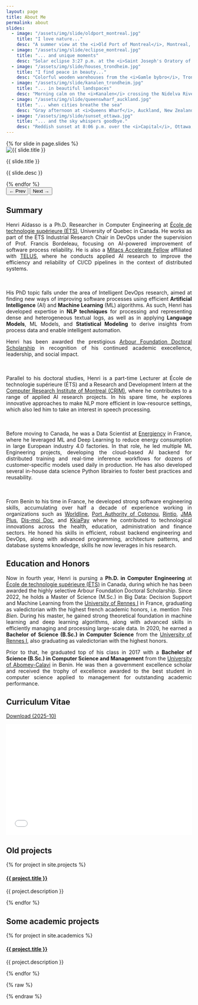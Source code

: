 ```yaml
---
layout: page
title: About Me
permalink: about
slides:
  - image: "/assets/img/slide/oldport_montreal.jpg"
    title: "I love nature..."
    desc: "A summer view at the <i>Old Port of Montreal</i>, Montreal, Canada."
  - image: "/assets/img/slide/eclipse_montreal.jpg"
    title: "... and unique moments"
    desc: "Solar eclipse 3:27 p.m. at the <i>Saint Joseph's Oratory of Mount Royal</i>, Montreal, Canada."
  - image: "/assets/img/slide/houses_trondheim.jpg"
    title: "I find peace in beauty..."
    desc: "Colorful wooden warehouses from the <i>Gamle bybro</i>, Trondeim, Norway."
  - image: "/assets/img/slide/kanalen_trondheim.jpg"
    title: "... in beautiful landspaces"
    desc: "Morning calm on the <i>Kanalen</i> crossing the Nidelva River, Trondheim, Norway."
  - image: "/assets/img/slide/queenswharf_auckland.jpg"
    title: "... when cities breathe the sea"
    desc: "Gray afternoon at <i>Queens Wharf</i>, Auckland, New Zealand."
  - image: "/assets/img/slide/sunset_ottawa.jpg"
    title: "... and the sky whispers goodbye."
    desc: "Reddish sunset at 8:06 p.m. over the <i>Capital</i>, Ottawa, Canada."
---
```


<div style="text-align: justify" class="custom-font">

<div class="w-full max-w-3xl mx-auto overflow-hidden">
  <!-- Slider wrapper -->
  <div id="slider" class="flex transition-transform duration-700 ease-in-out">
    {% for slide in page.slides %}
      <div class="min-w-full flex flex-col">
        <!-- Image -->
        <img class="slide-img w-full h-72 md:h-80 object-cover !mb-0 block"
          src="{{ site.baseurl }}{{ slide.image }}"
          alt="{{ slide.title }}"
          data-slide="{{ forloop.index0 }}">
        <!-- Caption block -->
        <div id="caption-{{ forloop.index0 }}" 
          class="caption-box w-full px-6 py-0 text-center transition-colors duration-500">
          <p class="text-sm font-semibold !mb-0 !mt-0 pt-3 text-white">{{ slide.title }}</p>
          <p class="text-xs text-white/90 !mt-0 !mb-0 pt-1 !pb-4">{{ slide.desc }}</p>
        </div>
      </div>
    {% endfor %}
  </div>

  <!-- Navigation buttons -->
  <div class="flex justify-between items-center w-full mt-4 px-2">
    <button 
      id="prev"
      class="text-lg font-semibold text-slate-800 dark:text-white hover:underline transition"
    >← Prev</button>
    <button 
      id="next"
      class="text-lg font-semibold text-slate-800 dark:text-white hover:underline transition"
    >Next →</button>
  </div>
</div>

<h2 class="dark:text-stone-200 mt-32">Summary</h2>
<p class="dark:text-stone-300">
Henri Aïdasso is a Ph.D. Researcher in Computer Engineering at <a class="link" href="https://etsmtl.ca" target="_blank">École de technologie supérieure (ÉTS)</a>, University of Quebec in Canada. He works as part of the ÉTS Industrial Research Chair in DevOps under the supervision of Prof. Francis Bordeleau, focusing on AI-powered improvement of software process reliability. He is also a <a class="link" href="https://www.mitacs.ca/our-programs/accelerate/">Mitacs Accelerate Fellow</a> affiliated with <a href="https://www.telus.com/en" target="_blank" class="link">TELUS</a>, where he conducts applied AI research to improve the efficiency and reliability of CI/CD pipelines in the context of distributed systems.

<br><br>
His PhD topic falls under the area of Intelligent DevOps research, aimed at finding new ways of improving software processes using efficient <b>Artificial Intelligence</b> (AI) and <b>Machine Learning</b> (ML) algorithms. As such, Henri has developed expertise in <b>NLP techniques</b> for processing and representing dense and heterogeneous textual logs, as well as in applying <b>Language Models</b>, ML Models, and <b>Statistical Modeling</b> to derive insights from process data and enable intelligent automation.

Henri has been awarded the prestigious <a class="link" href="https://www.fondationarbour.com/en/bourses-d-etudes-doctoract-phd-dba/" target="_blank">Arbour Foundation Doctoral Scholarship</a> in recognition of his continued academic execellence, leadership, and social impact.

<br><br>
Parallel to his doctoral studies, Henri is a part-time Lecturer at École de technologie supérieure (ÉTS) and a Research and Development Intern at the <a class="link" href="https://crim.ca" target="_blank">Computer Research Institute of Montreal (CRIM)</a>, where he contributes to a range of applied AI research projects. In his spare time, he explores innovative approaches to make NLP more efficient in low-resource settings, which also led him to take an interest in speech processing.

<br><br>
Before moving to Canada, he was a Data Scientist at <a class="link" href="https://www.energiency.com/" target="_blank">Energiency</a> in France, where he leveraged ML and Deep Learning to reduce energy consumption in large European industry 4.0 factories. In that role, he led multiple ML Engineering projects, developing the cloud-based AI backend for distributed training and real-time inference workflows for dozens of customer-specific models used daily in production. He has also developed several in-house data science Python librairies to foster best practices and reusability.

<br><br>
From Benin to his time in France, he developed strong software engineering skills, accumulating over half a decade of experience working in organizations such as <a class="link" href="https://worldline.com/" target="_blank">Worldline</a>, <a class="link" href="https://portdecotonou.bj/en/" target="_blank">Port Authority of Cotonou</a>, <a class="link" href="https://www.rintio.com/" target="_blank">Rintio</a>, <a class="link" href="https://jmaplus.com" target="_blank">JMA Plus</a>, <a class="link" href="https://dismoidoc.com" target="_blank">Dis-moi Doc</a>, and <a class="link" href="https://kkiapay.me/" target="_blank">KkiaPay</a> where he contributed to technological innovations across the health, education, administration and finance sectors. He honed his skills in efficient, robust backend engineering and DevOps, along with advanced programming, architecture patterns, and database systems knowledge, skills he now leverages in his research.
</p>

<h2 class="dark:text-stone-200">Education and Honors</h2>
<p class="dark:text-stone-300">
Now in fourth year, Henri is pursing a <b>Ph.D. in Computer Engineering</b> at <a class="link" href="https://etsmtl.ca" target="_blank">École de technologie supérieure (ÉTS)</a> in Canada, during which he has been awarded the highly selective Arbour Foundation Doctoral Scholarship. Since 2022,
he holds a <span class="font-bold">Master of Science (M.Sc.) in Big Data: Decision Support and Machine Learning</span> from the <a class="link" href="https://www.univ-rennes.fr" target="_blank">University of Rennes I</a> in France, graduating as valedictorian with the highest french academic honors, i.e. mention <i>Très Bien</i>. During his master, he gained strong theoretical foundation in machine learning and deep learning algorithms, along with advanced skills in efficiently managing and processing large-scale data.
In 2020, he earned a <b>Bachelor of Science (B.Sc.) in Computer Science</b> from the <a class="link" href="https://www.univ-rennes.fr" target="_blank">University of Rennes I</a>, also graduating as valedictorian with the highest honors.

Prior to that, he graduated top of his class in 2017 with a <b>Bachelor of Science (B.Sc.) in Computer Science and Management</b> from the <a class="link" href="https://uac.bj/" target="_blank">University of Abomey-Calavi</a> in Benin. He was then a government excellence scholar and received the trophy of excellence awarded to the best student in computer science applied to management for outstanding academic performance.
</p>

<h2 class="dark:text-stone-200">Curriculum Vitae</h2>
 <p><a href="{{site.baseurl}}/assets/raw/202510_CV__en_Henri_Aidasso.pdf" class="dark:text-stone-300" target="_blank">Download (2025-10)</a></p>
 <iframe
 src="{{site.baseurl}}/assets/js/viewer/viewer.html?file={{site.baseurl}}/assets/raw/202510_CV__en_Henri_Aidasso.pdf"
 width="100%"
 height="300px"
 style="border: none;"></iframe>

<h2 class="dark:text-stone-200">Old projects</h2>
<div>
  {% for project in site.projects %}
    <div>
  <h4><a class="!mb-0" href="{{ project.link }}" class="dark:text-stone-300" target="_blank">{{ project.title }}</a></h4>
  <p class="text-md text-stone-500 dark:text-stone-300 !mt-0">{{ project.description }}</p>
    </div>
  {% endfor %}
</div>

<h2 class="dark:text-stone-200 hidden">Some academic projects</h2>
<div class="hidden">
  {% for project in site.academics %}
    <div>
  <h4><a class="!mb-0" href="{{ project.link }}" class="dark:text-stone-300" target="_blank">{{ project.title }}</a></h4>
  <p class="text-md text-stone-500 dark:text-stone-300 !mt-0">{{ project.description }}</p>
    </div>
  {% endfor %}
</div>
</div>

{% raw %}
<script>
  const colorThief = new ColorThief();
  const images = document.querySelectorAll('.slide-img');

  images.forEach(img => {
    if (img.complete) applyColor(img);
    else img.addEventListener('load', () => applyColor(img));
  });

  function applyColor(img) {
    try {
      const rgb = colorThief.getColor(img);
      const [r, g, b] = rgb;
      const bg = `rgba(${r}, ${g}, ${b}, 0.7)`;
      document.getElementById(`caption-${img.dataset.slide}`).style.backgroundColor = bg;
    } catch (e) {
      console.warn('Color extraction failed:', e);
    }
  }

  // Slider navigation logic
  const slider = document.getElementById('slider');
  const slides = slider.children.length;
  let index = 0;
  document.getElementById('next').onclick = () => move(1);
  document.getElementById('prev').onclick = () => move(-1);

  function move(step) {
    index = (index + step + slides) % slides;
    slider.style.transform = `translateX(-${index * 100}%)`;
  }
</script>
{% endraw %}
